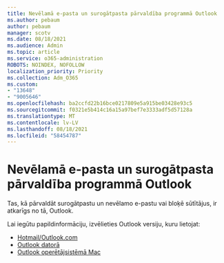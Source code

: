 ```yaml
---
title: Nevēlamā e-pasta un surogātpasta pārvaldība programmā Outlook
ms.author: pebaum
author: pebaum
manager: scotv
ms.date: 08/18/2021
ms.audience: Admin
ms.topic: article
ms.service: o365-administration
ROBOTS: NOINDEX, NOFOLLOW
localization_priority: Priority
ms.collection: Adm_O365
ms.custom:
- "13648"
- "9005646"
ms.openlocfilehash: ba2ccfd22b16bce0217809e5a915be03428e93c5
ms.sourcegitcommit: f0321e5b414c16a15a97bef7e3333adf5d57128a
ms.translationtype: MT
ms.contentlocale: lv-LV
ms.lasthandoff: 08/18/2021
ms.locfileid: "58454787"
---
```

# <a name="how-to-manage-junk-and-spam-email-in-outlook"></a>Nevēlamā e-pasta un surogātpasta pārvaldība programmā Outlook

Tas, kā pārvaldāt surogātpastu un nevēlamo e-pastu vai bloķē sūtītājus, ir atkarīgs no tā, Outlook.

Lai iegūtu papildinformāciju, izvēlieties Outlook versiju, kuru lietojat:

- [Hotmail/Outlook.com](https://support.microsoft.com/%7Blang-locale%7D/home/expcontact?linkquery=Spam%2C%20junk%20%26%20phishing%20in%20Outlook.com)
- [Outlook datorā](https://support.microsoft.com/en-US/home/expcontact?linkquery=Spam%2C%20junk%20%26%20phishing%20in%20Outlook%20desktop)
- [Outlook operētājsistēmā Mac](https://support.microsoft.com/%7Blang-locale%7D/home/expcontact?linkquery=Block%20or%20unblock%20a%20sender%20-%20Outlook%20for%20Mac)

